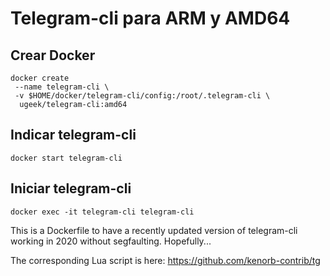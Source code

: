 # Telegram-cli para ARM y AMD64

## Crear Docker

```
docker create  
 --name telegram-cli \
 -v $HOME/docker/telegram-cli/config:/root/.telegram-cli \
  ugeek/telegram-cli:amd64
```

## Indicar telegram-cli
```
docker start telegram-cli
```

## Iniciar telegram-cli
```
docker exec -it telegram-cli telegram-cli
```


This is a Dockerfile to have a recently updated version of telegram-cli working in 2020 without segfaulting. Hopefully...

The corresponding Lua script is here: https://github.com/kenorb-contrib/tg
